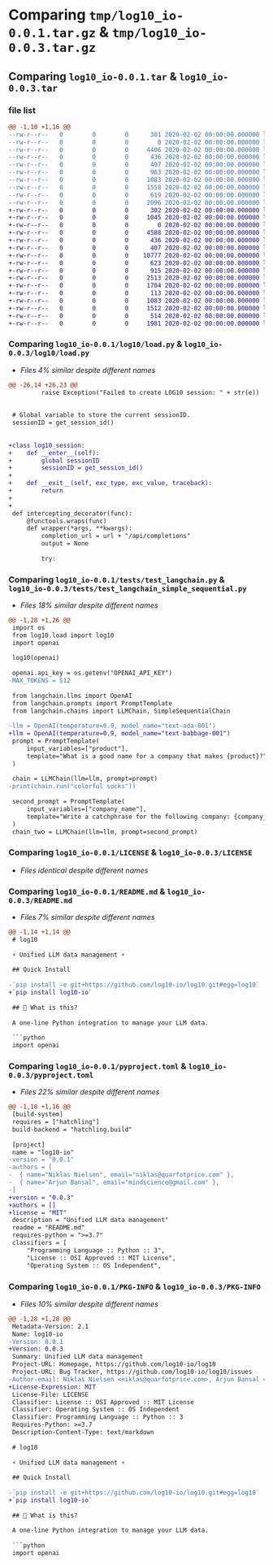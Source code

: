 # Comparing `tmp/log10_io-0.0.1.tar.gz` & `tmp/log10_io-0.0.3.tar.gz`

## Comparing `log10_io-0.0.1.tar` & `log10_io-0.0.3.tar`

### file list

```diff
@@ -1,10 +1,16 @@
--rw-r--r--   0        0        0      301 2020-02-02 00:00:00.000000 log10_io-0.0.1/setup.py
--rw-r--r--   0        0        0        0 2020-02-02 00:00:00.000000 log10_io-0.0.1/log10/        __init__.py
--rw-r--r--   0        0        0     4406 2020-02-02 00:00:00.000000 log10_io-0.0.1/log10/load.py
--rw-r--r--   0        0        0      436 2020-02-02 00:00:00.000000 log10_io-0.0.1/tests/test_chatcompletion.py
--rw-r--r--   0        0        0      407 2020-02-02 00:00:00.000000 log10_io-0.0.1/tests/test_completion.py
--rw-r--r--   0        0        0      963 2020-02-02 00:00:00.000000 log10_io-0.0.1/tests/test_langchain.py
--rw-r--r--   0        0        0     1083 2020-02-02 00:00:00.000000 log10_io-0.0.1/LICENSE
--rw-r--r--   0        0        0     1558 2020-02-02 00:00:00.000000 log10_io-0.0.1/README.md
--rw-r--r--   0        0        0      619 2020-02-02 00:00:00.000000 log10_io-0.0.1/pyproject.toml
--rw-r--r--   0        0        0     2096 2020-02-02 00:00:00.000000 log10_io-0.0.1/PKG-INFO
+-rw-r--r--   0        0        0      302 2020-02-02 00:00:00.000000 log10_io-0.0.3/setup.py
+-rw-r--r--   0        0        0     1045 2020-02-02 00:00:00.000000 log10_io-0.0.3/.github/workflows/release.yml
+-rw-r--r--   0        0        0        0 2020-02-02 00:00:00.000000 log10_io-0.0.3/log10/        __init__.py
+-rw-r--r--   0        0        0     4588 2020-02-02 00:00:00.000000 log10_io-0.0.3/log10/load.py
+-rw-r--r--   0        0        0      436 2020-02-02 00:00:00.000000 log10_io-0.0.3/tests/test_chatcompletion.py
+-rw-r--r--   0        0        0      407 2020-02-02 00:00:00.000000 log10_io-0.0.3/tests/test_completion.py
+-rw-r--r--   0        0        0    10777 2020-02-02 00:00:00.000000 log10_io-0.0.3/tests/test_langchain_babyagi.py
+-rw-r--r--   0        0        0      623 2020-02-02 00:00:00.000000 log10_io-0.0.3/tests/test_langchain_multiple_tools.py
+-rw-r--r--   0        0        0      915 2020-02-02 00:00:00.000000 log10_io-0.0.3/tests/test_langchain_simple_sequential.py
+-rw-r--r--   0        0        0     2513 2020-02-02 00:00:00.000000 log10_io-0.0.3/tests/test_langchain_sqlagent.py
+-rw-r--r--   0        0        0     1704 2020-02-02 00:00:00.000000 log10_io-0.0.3/tests/test_multiple_sessions.py
+-rw-r--r--   0        0        0      113 2020-02-02 00:00:00.000000 log10_io-0.0.3/.gitignore
+-rw-r--r--   0        0        0     1083 2020-02-02 00:00:00.000000 log10_io-0.0.3/LICENSE
+-rw-r--r--   0        0        0     1512 2020-02-02 00:00:00.000000 log10_io-0.0.3/README.md
+-rw-r--r--   0        0        0      514 2020-02-02 00:00:00.000000 log10_io-0.0.3/pyproject.toml
+-rw-r--r--   0        0        0     1981 2020-02-02 00:00:00.000000 log10_io-0.0.3/PKG-INFO
```

### Comparing `log10_io-0.0.1/log10/load.py` & `log10_io-0.0.3/log10/load.py`

 * *Files 4% similar despite different names*

```diff
@@ -26,14 +26,23 @@
         raise Exception("Failed to create LOG10 session: " + str(e))
 
 
 # Global variable to store the current sessionID.
 sessionID = get_session_id()
 
 
+class log10_session:
+    def __enter__(self):
+        global sessionID
+        sessionID = get_session_id()
+
+    def __exit__(self, exc_type, exc_value, traceback):
+        return
+
+
 def intercepting_decorator(func):
     @functools.wraps(func)
     def wrapper(*args, **kwargs):
         completion_url = url + "/api/completions"
         output = None
 
         try:
```

### Comparing `log10_io-0.0.1/tests/test_langchain.py` & `log10_io-0.0.3/tests/test_langchain_simple_sequential.py`

 * *Files 18% similar despite different names*

```diff
@@ -1,28 +1,26 @@
 import os
 from log10.load import log10
 import openai
 
 log10(openai)
 
 openai.api_key = os.getenv("OPENAI_API_KEY")
-MAX_TOKENS = 512
 
 from langchain.llms import OpenAI
 from langchain.prompts import PromptTemplate
 from langchain.chains import LLMChain, SimpleSequentialChain
 
-llm = OpenAI(temperature=0.9, model_name="text-ada-001")
+llm = OpenAI(temperature=0.9, model_name="text-babbage-001")
 prompt = PromptTemplate(
     input_variables=["product"],
     template="What is a good name for a company that makes {product}?",
 )
 
 chain = LLMChain(llm=llm, prompt=prompt)
-print(chain.run("colorful socks"))
 
 second_prompt = PromptTemplate(
     input_variables=["company_name"],
     template="Write a catchphrase for the following company: {company_name}",
 )
 chain_two = LLMChain(llm=llm, prompt=second_prompt)
```

### Comparing `log10_io-0.0.1/LICENSE` & `log10_io-0.0.3/LICENSE`

 * *Files identical despite different names*

### Comparing `log10_io-0.0.1/README.md` & `log10_io-0.0.3/README.md`

 * *Files 7% similar despite different names*

```diff
@@ -1,14 +1,14 @@
 # log10
 
 ⚡ Unified LLM data management ⚡
 
 ## Quick Install
 
-`pip install -e git+https://github.com/log10-io/log10.git#egg=log10`
+`pip install log10-io`
 
 ## 🤔 What is this?
 
 A one-line Python integration to manage your LLM data.
 
 ```python
 import openai
```

### Comparing `log10_io-0.0.1/pyproject.toml` & `log10_io-0.0.3/pyproject.toml`

 * *Files 22% similar despite different names*

```diff
@@ -1,18 +1,16 @@
 [build-system]
 requires = ["hatchling"]
 build-backend = "hatchling.build"
 
 [project]
 name = "log10-io"
-version = "0.0.1"
-authors = [
-  { name="Niklas Nielsen", email="niklas@quarfotprice.com" },
-  { name="Arjun Bansal", email="mindscience@gmail.com" },
-]
+version = "0.0.3"
+authors = []
+license = "MIT"
 description = "Unified LLM data management"
 readme = "README.md"
 requires-python = ">=3.7"
 classifiers = [
     "Programming Language :: Python :: 3",
     "License :: OSI Approved :: MIT License",
     "Operating System :: OS Independent",
```

### Comparing `log10_io-0.0.1/PKG-INFO` & `log10_io-0.0.3/PKG-INFO`

 * *Files 10% similar despite different names*

```diff
@@ -1,28 +1,28 @@
 Metadata-Version: 2.1
 Name: log10-io
-Version: 0.0.1
+Version: 0.0.3
 Summary: Unified LLM data management
 Project-URL: Homepage, https://github.com/log10-io/log10
 Project-URL: Bug Tracker, https://github.com/log10-io/log10/issues
-Author-email: Niklas Nielsen <niklas@quarfotprice.com>, Arjun Bansal <mindscience@gmail.com>
+License-Expression: MIT
 License-File: LICENSE
 Classifier: License :: OSI Approved :: MIT License
 Classifier: Operating System :: OS Independent
 Classifier: Programming Language :: Python :: 3
 Requires-Python: >=3.7
 Description-Content-Type: text/markdown
 
 # log10
 
 ⚡ Unified LLM data management ⚡
 
 ## Quick Install
 
-`pip install -e git+https://github.com/log10-io/log10.git#egg=log10`
+`pip install log10-io`
 
 ## 🤔 What is this?
 
 A one-line Python integration to manage your LLM data.
 
 ```python
 import openai
```

